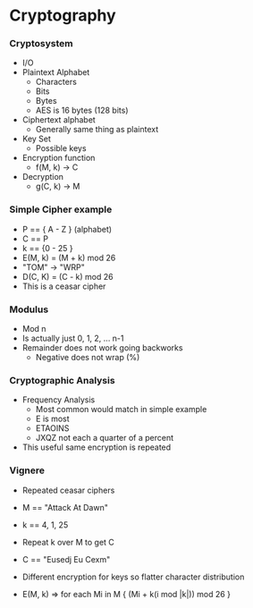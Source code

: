 
# Cryptography

### Cryptosystem
- I/O
- Plaintext Alphabet
    - Characters
    - Bits
    - Bytes
    - AES is 16 bytes (128 bits)
- Ciphertext alphabet
    - Generally same thing as plaintext
- Key Set
    - Possible keys
- Encryption function
    - f(M, k) -> C
- Decryption 
    - g(C, k) -> M


### Simple Cipher example
- P == { A - Z } (alphabet)
- C == P
- k == {0 - 25 }
- E(M, k) = (M + k) mod 26 
- "TOM" -> "WRP"
- D(C, K) = (C - k) mod 26 
- This is a ceasar cipher

### Modulus
- Mod n 
- Is actually just 0, 1, 2, ... n-1
- Remainder does not work going backworks 
    - Negative does not wrap (%)

### Cryptographic Analysis
- Frequency Analysis
    - Most common would match in simple example
    - E is most
    - ETAOINS
    - JXQZ not each a quarter of a percent
- This useful same encryption is repeated

### Vignere
- Repeated ceasar ciphers
- M == "Attack At Dawn"
- k == 4, 1, 25
- Repeat k over M to get C
- C == "Eusedj Eu Cexm"
- Different encryption for keys so flatter character distribution

- E(M, k) => for each Mi in M { (Mi + k(i mod |k|)) mod 26 }


 






